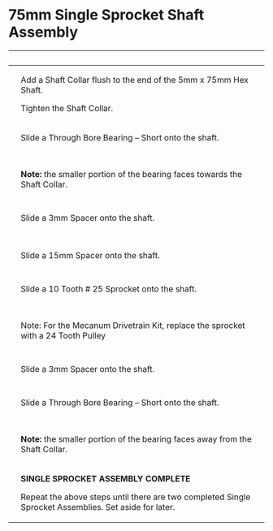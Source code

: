 # 75mm Single Sprocket Shaft Assembly

| ​                                                                                                                                                                                                                                                                                                                   | ​                                                                                                                                                                                      |
| ------------------------------------------------------------------------------------------------------------------------------------------------------------------------------------------------------------------------------------------------------------------------------------------------------------------- | -------------------------------------------------------------------------------------------------------------------------------------------------------------------------------------- |
| <p>​</p><p><img src="https://2589213514-files.gitbook.io/~/files/v0/b/gitbook-legacy-files/o/assets%2F-M5yw0n8IneF5-9ybLjT%2F-MENnrOQpKKk1c6QdvJd%2F-MEOrUICSpi9XsMMsAl-%2FFSK_MBG_OSSS%20-%20Shaft%20Collar.svg?alt=media&#x26;token=38419c27-4390-48aa-af6b-f2e37605b194" alt="" data-size="original"></p>        | <p>Add a Shaft Collar flush to the end of the 5mm x 75mm Hex Shaft.</p><p>Tighten the Shaft Collar.</p>                                                                                |
| <p>​</p><p><img src="https://2589213514-files.gitbook.io/~/files/v0/b/gitbook-legacy-files/o/assets%2F-M5yw0n8IneF5-9ybLjT%2F-MENnrOQpKKk1c6QdvJd%2F-MEOrsH303do75vLguAY%2FFSK_MBG_OSSS%20-%20Short%20Through%202.svg?alt=media&#x26;token=4a6008e2-de05-46cb-b75c-ee84ffc52109" alt="" data-size="original"></p>   | <p>Slide a Through Bore Bearing – Short onto the shaft.</p><p><strong>​</strong></p><p><strong>Note:</strong> the smaller portion of the bearing faces towards the Shaft Collar.</p>   |
| <p>​</p><p><img src="https://2589213514-files.gitbook.io/~/files/v0/b/gitbook-legacy-files/o/assets%2F-M5yw0n8IneF5-9ybLjT%2F-MENnrOQpKKk1c6QdvJd%2F-MEOsGskEPGLV6eHIp0I%2FFSK_MBG_OSSS%20-%203mm%20Spacer%201.svg?alt=media&#x26;token=94476012-2d42-47ce-bee9-8b43b008f6c7" alt="" data-size="original"></p>      | Slide a 3mm Spacer onto the shaft.                                                                                                                                                     |
| <p>​</p><p><img src="https://2589213514-files.gitbook.io/~/files/v0/b/gitbook-legacy-files/o/assets%2F-M5yw0n8IneF5-9ybLjT%2F-MENnrOQpKKk1c6QdvJd%2F-MEOqw7ItWTrHIDwEXzK%2FFSK_MBG_OSSS%20-%2015mm%20Spacer.svg?alt=media&#x26;token=6171db75-094d-429e-8882-f3b12c860704" alt="" data-size="original"></p>         | Slide a 15mm Spacer onto the shaft.                                                                                                                                                    |
| <p>​</p><p><img src="https://2589213514-files.gitbook.io/~/files/v0/b/gitbook-legacy-files/o/assets%2F-M5yw0n8IneF5-9ybLjT%2F-MENnrOQpKKk1c6QdvJd%2F-MEOsbwXRWeXt3RnfQXU%2FFSK_MBG_OSSS%20-%20Sprocket.svg?alt=media&#x26;token=1abf29e0-d159-488a-8f23-0b3903157967" alt="" data-size="original"></p>              | <p>Slide a 10 Tooth # 25 Sprocket onto the shaft.</p><p>​</p><p>Note: For the Mecanum Drivetrain Kit, replace the sprocket with a 24 Tooth Pulley</p>                                  |
| <p>​</p><p><img src="https://2589213514-files.gitbook.io/~/files/v0/b/gitbook-legacy-files/o/assets%2F-M5yw0n8IneF5-9ybLjT%2F-MENnrOQpKKk1c6QdvJd%2F-MEOt1U_Gu_JxLCd3Aif%2FFSK_MBG_OSSs%20-%203mm%20Spacer%202.svg?alt=media&#x26;token=3967073c-8020-46b5-91db-4a627b20cecd" alt="" data-size="original"></p>      | Slide a 3mm Spacer onto the shaft.                                                                                                                                                     |
| <p>​</p><p><img src="https://2589213514-files.gitbook.io/~/files/v0/b/gitbook-legacy-files/o/assets%2F-M5yw0n8IneF5-9ybLjT%2F-MENnrOQpKKk1c6QdvJd%2F-MEOtr2rQdo5nVY_jvTY%2FFSK_MBG_OSSS%20-%20Short%20Through%202_1.svg?alt=media&#x26;token=d253e075-2251-4c70-aace-45513fa80b22" alt="" data-size="original"></p> | <p>Slide a Through Bore Bearing – Short onto the shaft.</p><p><strong>​</strong></p><p><strong>Note:</strong> the smaller portion of the bearing faces away from the Shaft Collar.</p> |
| <p>​</p><p><img src="https://2589213514-files.gitbook.io/~/files/v0/b/gitbook-legacy-files/o/assets%2F-M5yw0n8IneF5-9ybLjT%2F-MENnrOQpKKk1c6QdvJd%2F-MEOu6wDqQnsMK9Pq3kw%2FFSK_MBG_OSSS%20-%20Complete.svg?alt=media&#x26;token=3a3d20bd-0d44-4a53-b498-e82008bf611a" alt="" data-size="original"></p>              | <p><strong>SINGLE SPROCKET ASSEMBLY COMPLETE</strong></p><p>Repeat the above steps until there are two completed Single Sprocket Assemblies. Set aside for later.</p>                  |
